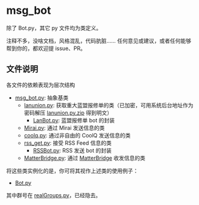 # msg\_bot

除了 Bot.py，其它 py 文件均为类定义。

注释不多，没啥文档，风格混乱，代码肮脏…… 任何意见或建议，或者任何能够帮到你的，都欢迎提 issue、PR。

## 文件说明

各文件的依赖表现为层次结构

- [msg\_bot.py](msg_bot.py): 抽象基类
    - [lanunion.py](lanunion.py): 获取重大蓝盟报修单的类（已加密，可用系统后台地址作为密码解压 [lanunion.py.zip](lanunion.py.zip) 得到明文）
        - [LanBot.py](LanBot.py): 蓝盟报修单 bot 的封装
    - [Mirai.py](Mirai.py): 通过 Mirai 发送信息的类
    - [coolq.py](coolq.py): 通过非自由的 CoolQ 发送信息的类
    - [rss\_get.py](rss_get.py): 接受 RSS Feed 信息的类
        - [RSSBot.py](RSSBot.py): RSS 发送 bot 的封装
    - [MatterBridge.py](MatterBridge.py): 通过 [MatterBridge](https://github.com/42wim/matterbridge) 收发信息的类

将这些类实例化的是，你可将其视作上述类的使用例子：

- [Bot.py](Bot.py)

其中群号在 [realGroups.py](realGroups.py)，已经隐去。
